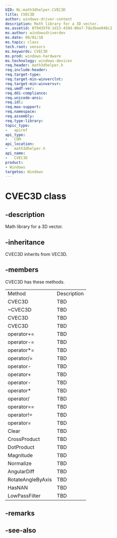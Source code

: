 ```yaml
---
UID: NL:math3dhelper.CVEC3D
title: CVEC3D
author: windows-driver-content
description: Math library for a 3D vector.
ms.assetid: 079435fd-1d13-439d-80a7-7da3bee046c2
ms.author: windowsdriverdev
ms.date: 08/01/18
ms.topic: class
tech.root: sensors
ms.keywords: CVEC3D
ms.prod: windows-hardware
ms.technology: windows-devices
req.header: math3dhelper.h
req.include-header:
req.target-type:
req.target-min-winverclnt:
req.target-min-winversvr:
req.umdf-ver:
req.ddi-compliance:
req.unicode-ansi:
req.idl:
req.max-support:
req.namespace:
req.assembly:
req.type-library: 
topic_type: 
-	apiref
api_type: 
-	COM
api_location: 
-	math3dhelper.h
api_name: 
-	CVEC3D
product: 
- Windows
targetos: Windows
---
```


# CVEC3D class

## -description

Math library for a 3D vector.


## -inheritance
CVEC3D inherits from VEC3D. 
## -members

<p>CVEC3D has these methods.</p>
<table>
	<tr>
		<td>Method</td>
		<td>Description</td>
	</tr>
	<tr>
		<td>CVEC3D</td>
		<td>TBD</td>
	</tr>
	<tr>
		<td>~CVEC3D</td>
		<td>TBD</td>
	</tr>
	<tr>
		<td>CVEC3D</td>
		<td>TBD</td>
	</tr>
	<tr>
		<td>CVEC3D</td>
		<td>TBD</td>
	</tr>
	<tr>
		<td>operator+=</td>
		<td>TBD</td>
	</tr>
	<tr>
		<td>operator-=</td>
		<td>TBD</td>
	</tr>
	<tr>
		<td>operator*=</td>
		<td>TBD</td>
	</tr>
	<tr>
		<td>operator/=</td>
		<td>TBD</td>
	</tr>
	<tr>
		<td>operator-</td>
		<td>TBD</td>
	</tr>
	<tr>
		<td>operator+</td>
		<td>TBD</td>
	</tr>
	<tr>
		<td>operator-</td>
		<td>TBD</td>
	</tr>
	<tr>
		<td>operator*</td>
		<td>TBD</td>
	</tr>
	<tr>
		<td>operator/</td>
		<td>TBD</td>
	</tr>
	<tr>
		<td>operator==</td>
		<td>TBD</td>
	</tr>
	<tr>
		<td>operator!=</td>
		<td>TBD</td>
	</tr>
	<tr>
		<td>operator=</td>
		<td>TBD</td>
	</tr>
	<tr>
		<td>Clear</td>
		<td>TBD</td>
	</tr>
	<tr>
		<td>CrossProduct</td>
		<td>TBD</td>
	</tr>
	<tr>
		<td>DotProduct</td>
		<td>TBD</td>
	</tr>
	<tr>
		<td>Magnitude</td>
		<td>TBD</td>
	</tr>
	<tr>
		<td>Normalize</td>
		<td>TBD</td>
	</tr>
	<tr>
		<td>AngularDiff</td>
		<td>TBD</td>
	</tr>
	<tr>
		<td>RotateAngleByAxis</td>
		<td>TBD</td>
	</tr>
	<tr>
		<td>HasNAN</td>
		<td>TBD</td>
	</tr>
	<tr>
		<td>LowPassFilter</td>
		<td>TBD</td>
	</tr>
</table>

## -remarks

## -see-also